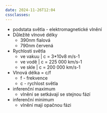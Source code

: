 ```yaml
---
date: 2024-11-26T12:04
cssclasses:
---
```

- podstata světla - elektromagnetické vlnění
- Důležité vlnové délky
	- 390nm fialová
	- 790nm červená
- Rychlosti světla
	- ve vakuu |  c = 3*10v8  m/s-1
	- ve vodě  |  c = 225 000 km/s-1
	- ve skle  |  c = 200 000 km/s-1
- Vlnová délka = c/f
	- f - frekvence
	- c - rychlost světla
- inferenční maximum
	- vlnění se setkávají se stejnou fází
- inferenční minimum
	- vlnění mají opačnou fázi